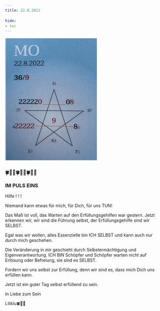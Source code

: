 ```yaml
---
title: 22.8.2022

hide:
- toc
---
```



<style>
img {
  width: 300px;
  max-width: 99%
}
</style>

![](/img/2022/2022-08-22.png)

### 🍀🦋💚🍀🦋💚🍀🦋💚


### IM PULS EINS

Hilfe ! ! !

Niemand kann etwas für mich,
für Dich, für uns TUN!

Das Maß ist voll, das Warten auf den Erfüllungsgehilfen war gestern. Jetzt erkennen wir, wir sind die Führung selbst, der Erfüllungsgehilfe sind wir SELBST.

Egal was wir wollen, alles Essenzielle bin ICH SELBST und kann auch nur durch mich geschehen.

Die Veränderung in mir geschieht durch Selbstermächtigung und Eigenverantwortung. ICH BIN Schöpfer und Schöpfer warten nicht auf Erlösung oder Befreiung, sie sind es SELBST.

Fordern wir uns selbst zur Erfüllung, denn wir sind es, dass mich Dich uns erfüllen kann.

Jetzt ist ein guter Tag selbst erfüllend zu sein.

In Liebe zum Sein

Liliklu🍀🦋💚
